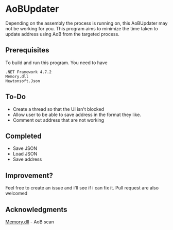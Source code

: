 # AoBUpdater

Depending on the assembly the process is running on, this AoBUpdater may not be working for you. This program aims to minimize the time
taken to update address using AoB from the targeted process.

## Prerequisites

To build and run this program. You need to have
```
.NET Framework 4.7.2
Memory.dll
Newtonsoft.Json
```

## To-Do
* Create a thread so that the UI isn't blocked
* Allow user to be able to save address in the format they like.
* Comment out address that are not working

## Completed
* Save JSON
* Load JSON
* Save address

## Improvement?

Feel free to create an issue and i'll see if i can fix it.
Pull request are also welcomed


## Acknowledgments
[Memory.dll](https://github.com/erfg12/memory.dll/) - AoB scan
